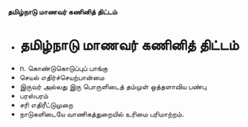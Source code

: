 **தமிழ்நாடு மாணவர் கணினித் திட்டம்**
- # தமிழ்நாடு மாணவர் கணினித் திட்டம்
- n. கொண்டுகொடுப்புப் பாங்கு
- செயல் எதிர்ச்செயற்பான்மை
- இருவர் அல்லது இரு பொருளிடைத் தம்முள் ஒத்தளாவிய பண்பு
- பரஸ்பரம்
- சரி எதிரீட்டுமுறை
- நாடுகளிடையே வாணிகத்துறையில் உரிமை பரிமாற்றம்.

